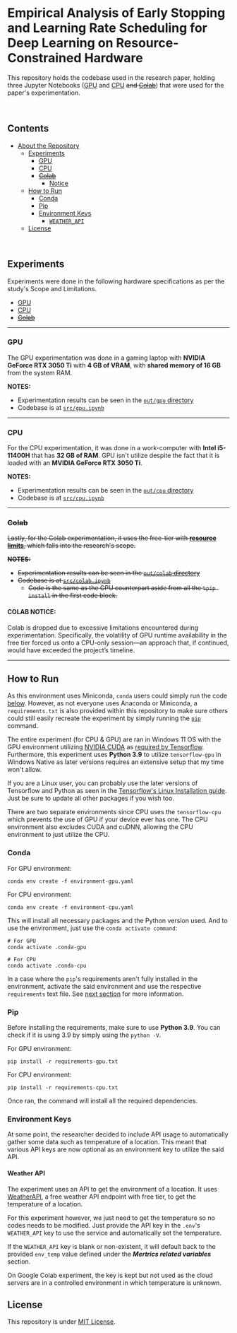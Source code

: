 # Empirical Analysis of Early Stopping and Learning Rate Scheduling for Deep Learning on Resource-Constrained Hardware

This repository holds the codebase used in the research paper, holding three Jupyter Notebooks ([GPU](./src/gpu.ipynb) and [CPU](./src/cpu.ipynb) ~~and [Colab](./src/colab.ipynb)~~) that were used for the paper's experimentation.

<br>

## Contents

- [About the Repository](#empirical-analysis-of-early-stopping-and-learning-rate-scheduling-for-deep-learning-on-resource-constrained-hardware)
  - [Experiments](#experiments)
    - [GPU](#gpu)
    - [CPU](#cpu)
    - ~~[Colab](#colab)~~
   	  - [Notice](#colab-notice)
  - [How to Run](#how-to-run)
    - [Conda](#conda)
    - [Pip](#pip)
    - [Environment Keys](#environment-keys)
      - [`WEATHER_API`](#weather-api)
  - [License](#license)

<br>

## Experiments

Experiments were done in the following hardware specifications as per the study's Scope and Limitations.

- [GPU](#gpu)
- [CPU](#cpu)
- ~~[Colab](#colab)~~

---

### GPU

The GPU experimentation was done in a gaming laptop with **NVIDIA GeForce RTX 3050 Ti** with **4 GB of VRAM**, with **shared memory of 16 GB** from the system RAM.

**NOTES:**

- Experimentation results can be seen in the [`out/gpu` directory](./out/gpu)
- Codebase is at [`src/gpu.ipynb`](./src/gpu.ipynb)

---

### CPU

For the CPU experimentation, it was done in a work-computer with **Intel i5-11400H** that has **32 GB of RAM**. GPU isn't utilize despite the fact that it is loaded with an **MVIDIA GeForce RTX 3050 Ti**.

**NOTES:**

- Experimentation results can be seen in the [`out/cpu` directory](./out/cpu)
- Codebase is at [`src/cpu.ipynb`](./src/cpu.ipynb)

---

### ~~Colab~~

~~Lastly, for the Colab experimentation, it uses the free-tier with [**resource limits**](https://research.google.com/colaboratory/faq.html#resource-limits), which falls into the research's scope.~~

~~**NOTES:**~~

- ~~Experimentation results can be seen in the [`out/colab` directory](./out/colab)~~
- ~~Codebase is at [`src/colab.ipynb`](./src/colab.ipynb)~~
  - ~~Code is the same as the GPU counterpart aside from all the `%pip install` in the first code block.~~

#### **COLAB NOTICE:**

Colab is dropped due to excessive limitations encountered during experimentation. Specifically, the volatility of GPU runtime availability in the free tier forced us onto a CPU-only session—an approach that, if continued, would have exceeded the project’s timeline.

---

## How to Run

As this environment uses Miniconda, `conda` users could simply run the code [below](#conda). However, as not everyone uses Anaconda or Miniconda, a `requirements.txt` is also provided within this repository to make sure others could still easily recreate the experiment by simply running the [`pip`](#pip) command.

The entire experiment (for CPU & GPU) are ran in Windows 11 OS with the GPU environment utilizing [NVIDIA CUDA](https://developer.nvidia.com/cuda-toolkit) as [required by Tensorflow](https://www.tensorflow.org/install/pip#windows-native). Furthermore, this experiment uses **Python 3.9** to utilize `tensorflow-gpu` in Windows Native as later versions requires an extensive setup that my time won't allow.

If you are a Linux user, you can probably use the later versions of Tensorflow and Python as seen in the [Tensorflow's Linux Installation guide](https://www.tensorflow.org/install/pip#linux). Just be sure to update all other packages if you wish too.

There are two separate environments since CPU uses the `tensorflow-cpu` which prevents the use of GPU if your device ever has one. The CPU environment also excludes CUDA and cuDNN, allowing the CPU environment to just utilize the CPU.

### Conda

For GPU environment:

```console
conda env create -f environment-gpu.yaml
```

For CPU environment:

```console
conda env create -f environment-cpu.yaml
```

This will install all necessary packages and the Python version used. And to use the environment, just use the `conda activate command`:

```console
# For GPU
conda activate .conda-gpu

# For CPU
conda activate .conda-cpu
```

In a case where the `pip`'s requirements aren't fully installed in the environment, activate the said environment and use the respective `requirements` text file. See [next section](#pip) for more information.

### Pip

Before installing the requirements, make sure to use **Python 3.9**. You can check if it is using 3.9 by simply using the `python -V`.

For GPU environment:

```console
pip install -r requirements-gpu.txt
```

For CPU environment:

```console
pip install -r requirements-cpu.txt
```

Once ran, the command will install all the required dependencies.

### Environment Keys

At some point, the researcher decided to include API usage to automatically gather some data such as temperature of a location. This meant that various API keys are now optional as an environment key to utilize the said API.

#### Weather API

The experiment uses an API to get the environment of a location. It uses [WeatherAPI](https://www.weatherapi.com/), a free weather API endpoint with free tier, to get the temperature of a location.

For this experiment however, we just need to get the temperature so no codes needs to be modified. Just provide the API key in the `.env`'s `WEATHER_API` key to use the service and automatically set the temperature.

If the `WEATHER_API` key is blank or non-existent, it will default back to the provided `env_temp` value defined under the ***Mertrics related variables*** section.

On Google Colab experiment, the key is kept but not used as the cloud servers are in a controlled environment in which temperature is unknown.

## License

This repository is under [MIT License](./LICENSE).
